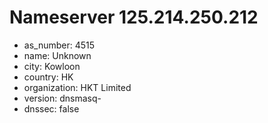 # Nameserver 125.214.250.212

* as_number: 4515
* name: Unknown
* city: Kowloon
* country: HK
* organization: HKT Limited
* version: dnsmasq-
* dnssec: false
